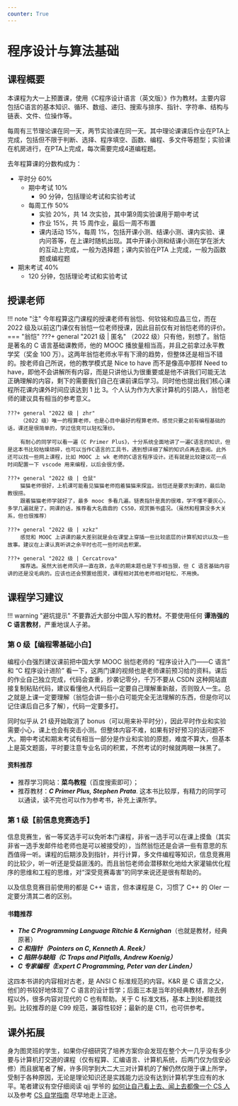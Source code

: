 ```yaml
---
counter: True
---
```


# 程序设计与算法基础  

## 课程概要
本课程为大一上预置课，使用《C程序设计语言（英文版）》作为教材。主要内容包括C语言的基本知识、循环、数组、递归、搜索与排序、指针、字符串、结构与链表、文件、位操作等。

每周有三节理论课在同一天，两节实验课在同一天。其中理论课课后作业在PTA上完成，包括但不限于判断、选择、程序填空、函数、编程、多文件等题型；实验课在机房进行，在PTA上完成，每次需要完成4道编程题。

去年程算课的分数构成为：

- 平时分 60%
    - 期中考试 10%
        - 90 分钟，包括理论考试和实验考试
    - 每周工作 50%
        - 实验 20%，共 14 次实验，其中第9周实验课用于期中考试
        - 作业 15%，共 15 周作业，最后一周不布置
        - 课内活动 15%，每周 1%，包括开课小测、结课小测、课内实验、课内问答等，在上课时随机出现。其中开课小测和结课小测在学在浙大的互动上完成，一般为选择题；课内实验在PTA 上完成，一般为函数题或编程题
- 期末考试 40%
    - 120 分钟，包括理论考试和实验考试

## 授课老师
!!! note "注"
    今年程算这门课程的授课老师有翁恺、何钦铭和应晶三位，而在 2022 级及以前这门课仅有翁恺一位老师授课，因此目前仅有对翁恺老师的评价。
=== "翁恺"
    ???+ general "2021 级 | 匿名"
        （2022 级）只有他，别想了。翁恺是著名的 C 语言基础课教师，他的 MOOC 播放量相当高，并且之前拿过永平教学奖（奖金 100 万）。这两年翁恺老师水平有下滑的趋势，但整体还是相当不错的。按老师自己所说，他的教学模式是 Nice to have 而不是像高中那样 Need to have，即他不会讲解所有内容，而是只讲他认为很重要或是他不讲我们可能无法正确理解的内容，剩下的需要我们自己在课前课后学习。同时他也提出我们核心课程所花课内课外时间应该达到 1 比 3。个人认为作为大家计算机的引路人，翁恺老师的建议具有相当的参考意义。
    
    ???+ general "2022 级 | zhr"
        （2022 级）唯一的程算老师，也是心目中最好的程算老师。感觉只要之前有编程基础的话，课还是很简单的，学过信竞可以轻松薄纱。
    
        有耐心的同学可以看一遍《C Primer Plus》，十分系统全面地讲了一遍C语言的知识，但是这本书比较枯燥琐碎，也可以当作C语言的工具书，遇到想详细了解的知识点再去查阅。此外还可以找一些网上课程，比如 MOOC 上 wk 老师的C语言程序设计。还有就是比较建议花一点时间配置一下 vscode 用来编程，以后会很方便。
    
    ???+ general "2022 级 | 仓鼠"
        猫猫老师很好，上机课可能看见猫猫老师抱着猫猫来探监。翁恺还是要求到课的，最后助教很捞。
        跟着猫猫老师学就好了，最多 mooc 多看几遍。链表指针是真的很难，学不懂不要灰心，多学几遍就是了。网课的话，推荐看大名鼎鼎的 CS50，观赏撕书盛况。（虽然和程算没多大关系，但也很推荐）
    
    ???+ general "2022 级 | xzkz"
        感觉和 MOOC 上讲课的最大差别就是会在课堂上穿插一些比较底层的计算机知识以及一些故事。建议在上课认真听讲之余平时也花一些时间去积累。
    
    ???+ general "2022 级 | Cercatrova"
        推荐选。虽然大翁老师风评一直在跌，去年的期末题也是下手相当狠，但 C 语言基础内容讲的还是没毛病的。应该也还会预置给图灵，课程相对其他老师相对轻松，不用换。

## 课程学习建议

!!! warning "避坑提示"
    不要靠近大部分中国人写的教材。不要使用任何 **谭浩强的 C 语言教材**，严重地误人子弟。

### 第 0 级【编程零基础小白】
编程小白强烈建议课前把中国大学 MOOC 翁恺老师的 “程序设计入门——C 语言” 和 “C 程序设计进阶” 看一下，这两门课的视频也是老师课前预习给的资料。课后的作业自己独立完成，代码会查重，抄袭记零分，千万不要从 CSDN 这种网站直接复制粘贴代码，建议看懂他人代码后一定要自己理解重新敲，否则毁人一生。总之就是上课一定要理解（翁恺会讲一些小白可能完全无法理解的东西，但是你可以记住课后自己多了解），代码一定要多打。

同时似乎从 21 级开始取消了 bonus（可以用来补平时分），因此平时作业和实验需要小心，课上也会有突击小测。但整体内容不难，如果有好好预习的话问题不大。期中考试和期末考试有相当一部分是作业和实验的原题，难度不算大，但基本上是英文题面，平时要注意专业名词的积累，不然考试的时候就两眼一抹黑了。

#### 资料推荐
- 推荐学习网站：**菜鸟教程**（百度搜索即可）；
- 推荐教材：***C Primer Plus, Stephen Prata***. 这本书比较厚，有精力的同学可以通读，读不完也可以作为参考书，补充上课所学。

### 第 1 级【前信息竞赛选手】
信息竞赛生，省一等奖选手可以免听本门课程，非省一选手可以在课上摸鱼（其实非省一选手发邮件给老师也是可以被接受的），当然翁恺还是会讲一些有意思的东西值得一听。课程的后期涉及到指针，并行计算，多文件编程等知识，信息竞赛用的比较少，听一听还是受益匪浅的。而且翁恺老师会潜移默化地给大家灌输优化程序的思维和工程的思维，对“深受竞赛毒害”的同学来说还是很有帮助的。

以及信息竞赛目前使用的都是 C++ 语言，但本课程是 C，习惯了 C++ 的 OIer 一定要分清其二者的区别。

#### 书籍推荐
- ***The C Programming Language Ritchie & Kernighan***（也就是教材，经典原著）
- ***C 和指针（Pointers on C, Kenneth A. Reek）***
- ***C 陷阱与缺陷（C Traps and Pitfalls, Andrew Koenig）***
- ***C 专家编程（Expert C Programming, Peter van der Linden）***

这四本书讲的内容相对古老，是 ANSI C 标准规范的内容。K&R 是 C 语言之父，他们的书较好地体现了 C 语言的设计哲学；后面三本是当年的经典教材，除去例程以外，很多内容对现代的 C 也有帮助。关于 C 标准文档，基本上到处都能找到。比较推荐的是 C99 规范，兼容性较好；最新的是 C11，也可供参考。

## 课外拓展
身为图灵班的学生，如果你仔细研究了培养方案你会发现在整个大一几乎没有多少要与计算机打交道的课程（仅有程算、汇编语言、计算机系统，后两门仅为信安必修）而且据笔者了解，许多同学到大二大三对计算机的了解仍然仅限于课上所学，受制于各种原因，无论是理论知识还是实践能力远没有达到计算机学生应有的水平。笔者建议有空仔细阅读 qjj 学爷的 [如何让自己看上去、闻上去都像一个 CS 人](https://turing2023.tonycrane.cc/cser/) 以及参考 [CS 自学指南](https://csdiy.wiki/) 尽早地走上正途。
